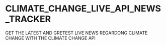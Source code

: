 # CLIMATE_CHANGE_LIVE_API_NEWS_TRACKER
GET THE LATEST AND GRETEST LIVE NEWS REGARDONG CLIMATE CHANGE WITH THE CLIMATE CHANGE API
